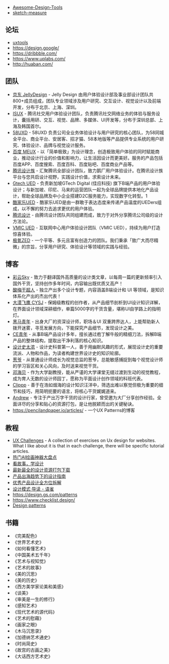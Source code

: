 - [Awesome-Design-Tools](https://github.com/LisaDziuba/Awesome-Design-Tools)
- [sketch-measure](https://github.com/utom/sketch-measure)

## 论坛

- [uxtools](https://uxtools.co/)
- https://design.google/
- https://dribbble.com/
- https://www.uplabs.com/
- http://huaban.com/


## 团队

- [京东 JellyDesign](https://www.uisdc.com/team/422839/) - Jelly Design 由用户体验设计部及事业部设计团队共800+成员组成，团队专业领域涉及用户研究、交互设计、视觉设计以及前端开发，分布于北京、上海、深圳。
- [ISUX](https://www.uisdc.com/team/516156/) - 腾讯社交用户体验设计团队，负责腾讯社交网络业务的体验与服务设计，囊括用研、交互、视觉、品牌、多媒体、UI开发等，分布于深圳总部、上海及韩国首尔。
- [58UXD](https://www.uisdc.com/team/426940/) - 58UXD 负责公司全业务体验设计与用户研究的核心团队，为58同城全平台、商业平台、安居客、招才猫、58本地版等产品提供专业系统的用户研究、体验设计、品牌与视觉设计服务。
- [百度 MEUX](https://www.uisdc.com/team/428480/) - 以「简单极致」为设计理念，创造极致用户体验的同时赋能商业，推动设计行业的价值和影响力，让生活因设计而更美好。服务的产品包括百度APP、百度搜索、百度百科、百度贴吧、百度商业产品等。
- [腾讯设计族](https://www.uisdc.com/team/578580/) - 汇聚腾讯全部设计团队，致力鹅厂用户体验设计。在腾讯设计族平台与您共启设计视野，实践设计价值，求索设计未来。
- [Gtech UED](https://www.uisdc.com/team/569013/) - 负责新加坡GTech Digital (佳应科技) 旗下B端产品的用户体验设计；与新加坡、印尼、马来的运营团队一起为全球品牌提供本地化产品设计，帮助全球品牌及中小企业搭建D2C服务能力，实现数字化转型。1
- [酷家乐UED](https://www.uisdc.com/team/435251/) - 酷家乐UED是由一群敢于表达态度来传递产品温度的UEDers组成，以不懈的努力去追求更优的用户体验。
- [腾讯设计](https://www.uisdc.com/team/421320/) - 由腾讯设计团队共同组建而成，致力于对外分享腾讯公司级的设计方法论。
- [VMIC UED](https://www.uisdc.com/team/469077/) - 互联网中心用户体验设计团队（VMIC UED），持续为用户打造惊喜体验。
- [极氪ZED](https://www.uisdc.com/team/563103/) - 一个平等、多元且富有创造力的团队。我们秉承「致广大而尽精微」的宗旨，分享用户研究、体验设计等领域的实践与经验。

## 博客

- [彩云Sky](https://www.uisdc.com/u/369567/) - 致力于翻译国外高质量的设计类文章，以每周一篇的更新频率引入国外干货，坚持创作多年时间，内容输出既优质又高产！
- [酸梅干超人](https://www.uisdc.com/u/73693/) - 独立产出多个设计专题，内容涵盖B端设计和 UI 等领域，是知识体系化产出的杰出代表！
- [大漠飞鹰 CYSJ](https://www.uisdc.com/u/26556/) - 保姆级教程的创作者，从产品细节剖析到UI设计知识详解，在界面设计领域深耕细作，单篇5000字的干货含量，堪称UI自学路上的指明灯。
- [黑马青年](https://www.uisdc.com/u/21727/) - 出身大厂的资深设计师，职场＆UI 双重跨界达人，上能帮助新人拨开迷雾，寻觅发展方向，下能探究产品细节，发现设计之美。
- [CE青年](https://www.uisdc.com/u/252149/) - 从事B端产品设计多年，擅长通过庖丁解牛般的精细刀法，拆解B端产品的整体结构，提取出干净利落的核心知识。
- [设计史太浓](https://www.uisdc.com/u/26606/) - 设计史科普第一人，善于用幽默风趣的形式，展现设计史的重要流派、人物和作品，为读者构建世界设计史的知识轮廓。
- [葱爷](https://www.uisdc.com/u/15455/) - 从普通设计师成长为视觉总监的葱爷，总能敏感捕捉到每个视觉设计师的学习盲区和关心风向，及时送来视觉干货。
- [邓海贝](https://www.uisdc.com/u/105343/) - 作为大学副教授，能从严谨的大学课堂无缝过渡到生动的视觉教程，成为育人无数的设计师园丁，愿称为平面设计创作领域的科班代表。
- [Clippp](https://www.uisdc.com/u/60304/) - 善于在浩如烟海的设计知识汪洋中，筛选出难以察觉但极为重要的细节和技巧，用简明扼要的语言，将核心干货娓娓道来。
- [Andrew](https://www.uisdc.com/u/218291/) - 专注于产出万字干货的设计行家，曾受邀为大厂分享创作经验。全面详尽的分享和贴心的资源打包，是让他脱颖而出的关键秘诀。
- https://pencilandpaper.io/articles/ - 一个UX Patterns的博客

## 教程

- [UX Challenges](https://uxtools.co/challenges) - A collection of exercises on Ux design for websites. What I like about it is that in each challenge, there will be specific tutorial articles.
- [热门AI绘画神器大盘点](https://www.uisdc.com/zt/ai-draw)
- [看故事，学设计](https://www.uisdc.com/zt/design-history)
- [最新最全的设计资源打包下载](https://www.uisdc.com/zt/free-resources)
- [产品出海趋势下的设计指南](https://www.uisdc.com/zt/enterprise-design)
- [优秀产品设计全方位拆解](https://www.uisdc.com/zt/product-design)
- [设计模式·导读 - 语雀](https://www.yuque.com/ant-design/design-pattern/intro)
- https://design.gs.com/patterns
- https://www.checklist.design/
- [Design patterns](https://ui-patterns.com/patterns)

## 书籍

- 《完美配色》​
- 《世界艺术史》​
- 《如何看懂艺术》​
- 《中国美术五千年》​
- 《艺术与视知觉》​
- 《艺术的故事》​
- 《美的沉思》​
- 《美的历史》​
- 《西方美学家论美和美感》​
- 《谈美》​
- 《审美是一生的修行》​
- 《感知艺术》​
- 《现代艺术的源代码》​
- 《艺术的慰藉》​
- 《画家之眼》​
- 《木马沉思录》​
- 《加德纳艺术通史》​
- 《时尚简史》​
- 《故宫的古画之美》​
- 《大话西方艺术史》

